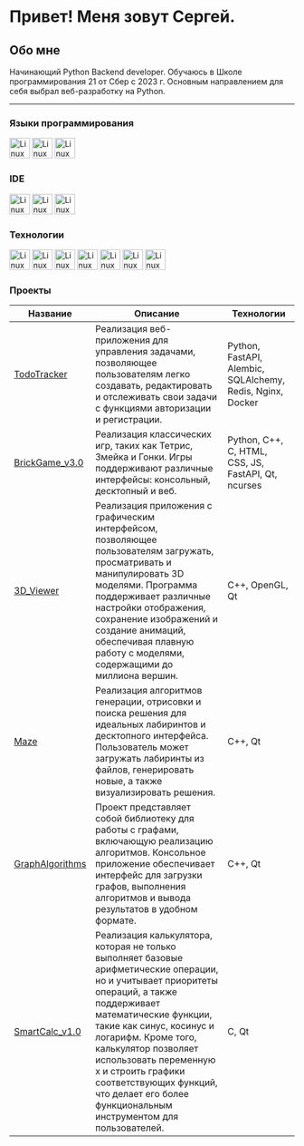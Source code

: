 # Привет! Меня зовут Сергей.

## Обо мне

Начинающий Python Backend developer. 
Обучаюсь в Школе программирования 21 от Сбер с 2023 г. Основным направлением для себя выбрал веб-разработку на Python.

------------------------

### Языки программирования

<p align="left">
<img src="https://cdn.jsdelivr.net/gh/devicons/devicon@latest/icons/python/python-original.svg"  width="36" height="36" alt="Linux" />
<img src="https://cdn.jsdelivr.net/gh/devicons/devicon@latest/icons/cplusplus/cplusplus-original.svg"  width="36" height="36" alt="Linux" />
<img src="https://cdn.jsdelivr.net/gh/devicons/devicon@latest/icons/c/c-original.svg"  width="36" height="36" alt="Linux" />

</p>

### IDE
<p align="left">
<img src="https://cdn.jsdelivr.net/gh/devicons/devicon@latest/icons/pycharm/pycharm-original.svg"  width="36" height="36" alt="Linux" />
<img src="https://cdn.jsdelivr.net/gh/devicons/devicon@latest/icons/datagrip/datagrip-original.svg" width="36" height="36" alt="Linux" />
<img src="https://cdn.jsdelivr.net/gh/devicons/devicon@latest/icons/vscode/vscode-original.svg"  width="36" height="36" alt="Linux" />
</p>

### Технологии

<p align="left">
<img src="https://cdn.jsdelivr.net/gh/devicons/devicon@latest/icons/fastapi/fastapi-original.svg"  width="36" height="36" alt="Linux"/>
<img src="https://cdn.jsdelivr.net/gh/devicons/devicon@latest/icons/docker/docker-plain.svg"  width="36" height="36" alt="Linux"/>
<img src="https://cdn.jsdelivr.net/gh/devicons/devicon@latest/icons/nginx/nginx-original.svg" width="36" height="36" alt="Linux"/>
<img src="https://cdn.jsdelivr.net/gh/devicons/devicon@latest/icons/redis/redis-original.svg"  width="36" height="36" alt="Linux"/>
<img src="https://cdn.jsdelivr.net/gh/devicons/devicon@latest/icons/postgresql/postgresql-plain.svg"  width="36" height="36" alt="Linux"/>
<img src="https://cdn.jsdelivr.net/gh/devicons/devicon@latest/icons/qt/qt-original.svg" width="36" height="36" alt="Linux"/>
<img src="https://cdn.jsdelivr.net/gh/devicons/devicon@latest/icons/git/git-plain.svg" width="36" height="36" alt="Linux"/>

</p>


### Проекты

| Название          | Описание                                               | Технологии |
|-------------------|-------------------------------------------------------|-------------|
| [TodoTracker](https://github.com/IgoshinSergey/TodoTracker)       | Реализация веб-приложения для управления задачами, позволяющее пользователям легко создавать, редактировать и отслеживать свои задачи с функциями авторизации и регистрации. | Python, FastAPI, Alembic, SQLAlchemy, Redis, Nginx, Docker |
| [BrickGame_v3.0](https://github.com/IgoshinSergey/BrickGame_v3.0)    | Реализация классических игр, таких как Тетрис, Змейка и Гонки. Игры поддерживают различные интерфейсы: консольный, десктопный и веб. | Python, C++, C, HTML, CSS, JS, FastAPI, Qt, ncurses |
| [3D_Viewer](https://github.com/IgoshinSergey/3D_Viewer)         | Реализация приложения с графическим интерфейсом, позволяющее пользователям загружать, просматривать и манипулировать 3D моделями. Программа поддерживает различные настройки отображения, сохранение изображений и создание анимаций, обеспечивая плавную работу с моделями, содержащими до миллиона вершин. | C++, OpenGL, Qt |
| [Maze](https://github.com/IgoshinSergey/Maze) | Реализация алгоритмов генерации, отрисовки и поиска решения для идеальных лабиринтов и десктопного интерфейса. Пользователь может загружать лабиринты из файлов, генерировать новые, а также визуализировать решения. | C++, Qt |
| [GraphAlgorithms](https://github.com/IgoshinSergey/GraphAlgorithms) | Проект представляет собой библиотеку для работы с графами, включающую реализацию алгоритмов. Консольное приложение обеспечивает интерфейс для загрузки графов, выполнения алгоритмов и вывода результатов в удобном формате. | C++, Qt |
| [SmartCalc_v1.0](https://github.com/IgoshinSergey/SmartCalc_v1.0)    | Реализация калькулятора, которая не только выполняет базовые арифметические операции, но и учитывает приоритеты операций, а также поддерживает математические функции, такие как синус, косинус и логарифм. Кроме того, калькулятор позволяет использовать переменную x и строить графики соответствующих функций, что делает его более функциональным инструментом для пользователей. | C, Qt |
